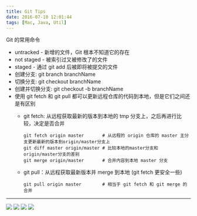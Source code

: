 ```yaml
---
title: Git Tips
date: 2016-07-10 12:01:44
tags: [Mac, Java, Util]
---
```


Git 的常用命令

<!--more-->

* untracked - 新增的文件，Git 根本不知道它的存在
* not staged - 被索引过又被修改了的文件
* staged - 通过 git add 后被即将被提交的文件
* 创建分支: git branch branchName
* 切换分支: git checkout branchName
* 创建并切换分支: git checkout -b branchName
* 使用 git fetch 和 git pull 都可以更新远程仓库的代码到本地，但是它们之间还是有区别
    * git fetch: 从远程获取最新的版本到本地的 tmp 分支上，之后再进行比较，决定是否合并

        ```
        git fetch origin master       # 从远程的 origin 仓库的 master 主分支更新最新的版本到origin/master分支上
        git diff master origin/master # 比较本地的master分支和origin/master分支的差别
        git merge origin/master       # 合并内容到本地 master 分支
        ```
    * git pull：从远程获取最新版本并 merge 到本地 (git fetch 更安全一些)

        ```
        git pull origin master        # 相当于 git fetch 和 git merge 的合并
        ```

---

![](/img/git/git-commands.png)
![](/img/git/git-commands.jpg)
![](/img/git/git-cheatsheet.png)
![](/img/git/git-flow.png)
